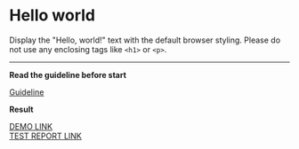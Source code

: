 # Hello world

Display the "Hello, world!" text with the default browser styling. Please do not
use any enclosing tags like `<h1>` or `<p>`.
___

**Read the guideline before start**

[Guideline](https://mate-academy.github.io/layout_task-guideline/)

**Result**

[DEMO LINK](https://ivanvfedenko.github.io/layout_hello-world/) <br>
[TEST REPORT LINK](https://ivanvfedenko.github.io/layout_hello-world/report/html_report/)
